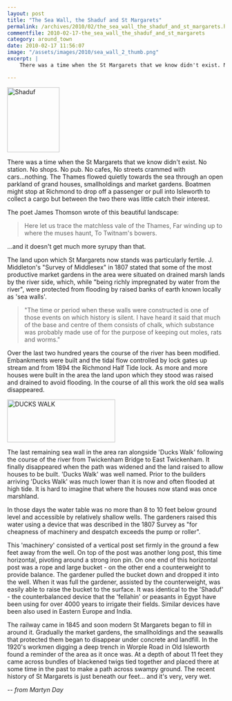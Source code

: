 ```yaml
---
layout: post
title: "The Sea Wall, the Shaduf and St Margarets"
permalink: /archives/2010/02/the_sea_wall_the_shaduf_and_st_margarets.html
commentfile: 2010-02-17-the_sea_wall_the_shaduf_and_st_margarets
category: around_town
date: 2010-02-17 11:56:07
image: "/assets/images/2010/sea_wall_2_thumb.png"
excerpt: |
    There was a time when the St Margarets that we know didn't exist. No station. No shops. No pub. No cafes, No streets crammed with cars...nothing. The Thames flowed quietly towards the sea through an open parkland of grand houses, smallholdings and market gardens. Boatmen might stop at Richmond to drop off a passenger or pull into Isleworth to collect a cargo but between the two there was little catch their interest.

---
```


<a href="/assets/images/2010/sea_wall_2.png" title="See larger version of - Shaduf"><img src="/assets/images/2010/sea_wall_2_thumb.png" width="121" height="150" alt="Shaduf" class="photo right" /></a>

There was a time when the St Margarets that we know didn't exist. No station. No shops. No pub. No cafes, No streets crammed with cars...nothing. The Thames flowed quietly towards the sea through an open parkland of grand houses, smallholdings and market gardens. Boatmen might stop at Richmond to drop off a passenger or pull into Isleworth to collect a cargo but between the two there was little catch their interest.

The poet James Thomson wrote of this beautiful landscape:

> Here let us trace the matchless vale of the Thames,
>  Far winding up to where the muses haunt,
>  To Twitnam's bowers.
>
 ...and it doesn't get much more syrupy than that.

The land upon which St Margarets now stands was particularly fertile. J. Middleton's "Survey of Middlesex" in 1807 stated that some of the most productive market gardens in the area were situated on drained marsh lands by the river side, which, while "being richly impregnated by water from the river", were protected from flooding by raised banks of earth known locally as 'sea walls'.

> "The time or period when these walls were constructed is one of those events on which history is silent. I have heard it said that much of the base and centre of them consists of chalk, which substance was probably made use of for the purpose of keeping out moles, rats and worms."

Over the last two hundred years the course of the river has been modified. Embankments were built and the tidal flow controlled by lock gates up stream and from 1894 the Richmond Half Tide lock. As more and more houses were built in the area the land upon which they stood was raised and drained to avoid flooding. In the course of all this work the old sea walls disappeared.

<a href="/assets/images/2010/sea_wall_1.png" title="See larger version of - DUCKS WALK"><img src="/assets/images/2010/sea_wall_1-thumb.png" width="250" height="99" alt="DUCKS WALK" class="photo right" /></a>

The last remaining sea wall in the area ran alongside 'Ducks Walk' following the course of the river from Twickenham Bridge to East Twickenham. It finally disappeared when the path was widened and the land raised to allow houses to be built. 'Ducks Walk' was well named. Prior to the builders arriving 'Ducks Walk' was much lower than it is now and often flooded at high tide. It is hard to imagine that where the houses now stand was once marshland.

In those days the water table was no more than 8 to 10 feet below ground level and accessible by relatively shallow wells. The gardeners raised this water using a device that was described in the 1807 Survey as "for cheapness of machinery and despatch exceeds the pump or roller".

This 'machinery' consisted of a vertical post set firmly in the ground a few feet away from the well. On top of the post was another long post, this time horizontal, pivoting around a strong iron pin. On one end of this horizontal post was a rope and large bucket - on the other end a counterweight to provide balance. The gardener pulled the bucket down and dropped it into the well. When it was full the gardener, assisted by the counterweight, was easily able to raise the bucket to the surface. It was identical to the 'Shaduf' - the counterbalanced device that the 'fellahin' or peasants in Egypt have been using for over 4000 years to irrigate their fields. Similar devices have been also used in Eastern Europe and India.

The railway came in 1845 and soon modern St Margarets began to fill in around it. Gradually the market gardens, the smallholdings and the seawalls that protected them began to disappear under concrete and landfill. In the 1920's workmen digging a deep trench in Worple Road in Old Isleworth found a reminder of the area as it once was. At a depth of about 11 feet they came across bundles of blackened twigs tied together and placed there at some time in the past to make a path across swampy ground. The recent history of St Margarets is just beneath our feet... and it's very, very wet.

<cite>-- from Martyn Day</cite>
